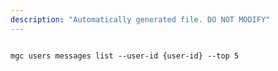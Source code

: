 ```yaml
---
description: "Automatically generated file. DO NOT MODIFY"
---
```


```cli

mgc users messages list --user-id {user-id} --top 5

```